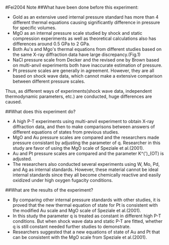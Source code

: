 #Fei2004 Note
##What have been done before this experiment:
* Gold as an extensive used internal pressure standard has more than 4 different thermal equations causing significantly difference in pressure for specific volumes.
* MgO as an internal pressure scale studied by shock and static compression experiments as well as theoretical calculations also has differences around 0.5 GPa to 2 GPa.
* Both Au's and Mgo's thermal equations from different studies based on the same X-ray diffraction data have large discrepancy.(Fig.1)
* NaCl pressure scale from Decker and the revised one by Brown based on multi-anvil experiments both have inaccurate estimation of pressure.
* Pt pressure scales are generally in agreement. 
However, they are all based on shock wave data, which cannot make a extensive comparison between different pressure scales.

Thus, as different ways of experiments(shock wave data, independent thermodynamic parameters, etc.) are conducted, huge differences are caused.

##What does this experiment do?
* A high P-T experiments using multi-anvil experiment to obtain X-ray diffraction data, and then to make comparisons between answers of different equations of states from previous studies.
* MgO and Au pressure scales are compared and the researchers made pressure consistant by adjusting the parameter of q.
Researcher in this study are favor of using the MgO scale of Speziale et al.(2001).
* Au and Pt pressure scales are compared and the parameter K^(')_(OT) is adjusted.
* The researchers also conducted several experiments using W, Mo, Pd, and Ag as internal standards.
However, these material cannot be ideal internal standards since they all become chemically reactive and easily oxidized under high oxygen fugacity conditions.

##What are the results of the experiment?
* By comparing other internal pressure standards with other studies, it is proved that the new thermal equation of state for Pt is consistent with the modified Au scale and MgO scale of Speziale et al.(2001).
* In this study the parameter q is treated as constant in different high P-T conditions.
But when shock wave data and static P-T are fitted, whether q is still constant needed further studies to demonstrate. 
* Researchers suggested that a new equations of state of Au and Pt that can be consistent with the MgO scale from Speziale et al.(2001).